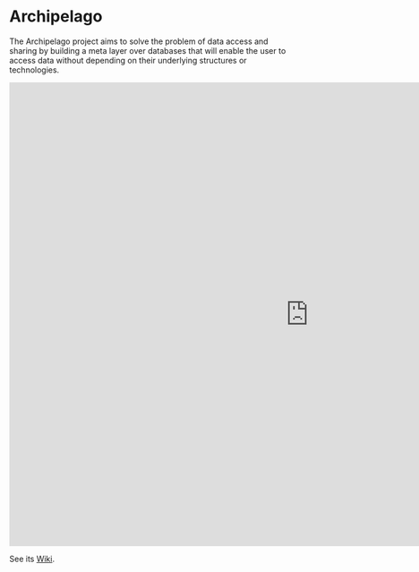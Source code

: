 # Archipelago

The Archipelago project aims to solve the problem of data access and sharing by building a meta layer over databases that will enable the user to access data without depending on their underlying structures or technologies.

<iframe src="https://docs.google.com/presentation/d/e/2PACX-1vRgAk3fCruHZ9oR4fu2tEKRSi1K-ae5pC_6C147Afe5Flz703RjM2EklvLVcn7I0KUS6uteiwxPJChx/embed?start=true&loop=true&delayms=10000" frameborder="0" width="1067" height="829" allowfullscreen="true" mozallowfullscreen="true" webkitallowfullscreen="true"></iframe>

See its [Wiki](https://github.com/Javarome/Archipelago/wiki).
